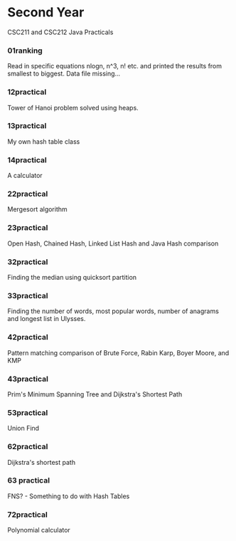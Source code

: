 # Second Year
CSC211 and CSC212 Java Practicals

### 01ranking
Read in specific equations nlogn, n^3, n! etc. and printed the results from smallest to biggest. Data file missing...

### 12practical
Tower of Hanoi problem solved using heaps.

### 13practical
My own hash table class

### 14practical
A calculator

### 22practical
Mergesort algorithm

### 23practical
Open Hash, Chained Hash, Linked List Hash and Java Hash comparison

### 32practical
Finding the median using quicksort partition

### 33practical 
Finding the number of words, most popular words, number of anagrams and longest list in Ulysses.

### 42practical
Pattern matching comparison of Brute Force, Rabin Karp, Boyer Moore, and KMP

### 43practical
Prim's Minimum Spanning Tree and Dijkstra's Shortest Path

### 53practical
Union Find 

### 62practical
Dijkstra's shortest path

### 63 practical
FNS? - Something to do with Hash Tables

### 72practical
Polynomial calculator
